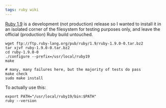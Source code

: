 ```yaml
---
tags: ruby wiki
---
```


[Ruby 1.9](/wiki/Ruby_1.9) is a development (not production) release so I wanted to install it in an isolated corner of the filesystem for testing purposes only, and leave the official (production) Ruby build untouched.

    wget ftp://ftp.ruby-lang.org/pub/ruby/1.9/ruby-1.9.0-0.tar.bz2
    tar xjvf ruby-1.9.0-0.tar.bz2
    cd ruby-1.9.0-0
    ./configure --prefix=/usr/local/ruby19
    make

    # many, many failures here, but the majority of tests do pass
    make check
    sudo make install

To actually use this:

    export PATH="/usr/local/ruby19/bin:$PATH"
    ruby --version
